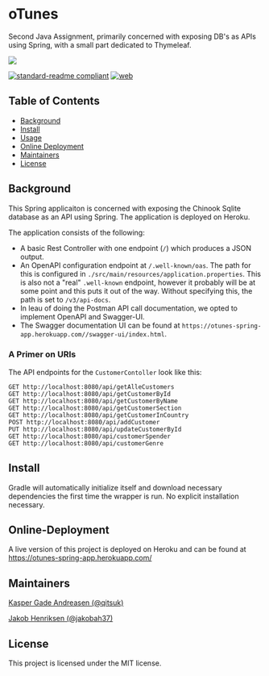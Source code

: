 # oTunes
Second Java Assignment, primarily concerned with exposing DB's as APIs using Spring, with a small part dedicated to Thymeleaf.

<img src="https://images.macrumors.com/t/vMbr05RQ60tz7V_zS5UEO9SbGR0=/1600x900/smart/article-new/2018/05/apple-music-note.jpg"/>

[![standard-readme compliant](https://img.shields.io/badge/standard--readme-OK-green.svg?style=flat-square)](https://github.com/RichardLitt/standard-readme)
[![web](https://img.shields.io/static/v1?logo=heroku&message=Online&label=Heroku&color=430098)](https://otunes-spring-app.herokuapp.com/)

## Table of Contents

- [Background](#background)
- [Install](#install)
- [Usage](#usage)
- [Online Deployment](#online-deployment)
- [Maintainers](#maintainers)
- [License](#license)

## Background

This Spring applicaiton is concerned with exposing the Chinook Sqlite database as an API using Spring. The application is deployed on Heroku.

The application consists of the following:

- A basic Rest Controller with one endpoint (`/`) which produces a JSON output.
- An OpenAPI configuration endpoint at `/.well-known/oas`. The path for this is configured in `./src/main/resources/application.properties`. This is also not a "real" `.well-known` endpoint, however it probably will be at some point and this puts it out of the way. Without specifying this, the path is set to `/v3/api-docs`.
- In leau of doing the Postman API call documentation, we opted to implement OpenAPI and Swagger-UI.
- The Swagger documentation UI can be found at `https://otunes-spring-app.herokuapp.com//swagger-ui/index.html`.

### A Primer on URIs

The API endpoints for the `CustomerContoller` look like this:

```
GET http://localhost:8080/api/getAlleCustomers
GET http://localhost:8080/api/getCustomerById
GET http://localhost:8080/api/getCustomerByName
GET http://localhost:8080/api/getCustomerSection
GET http://localhost:8080/api/getCustomerInCountry
POST http://localhost:8080/api/addCustomer
PUT http://localhost:8080/api/updateCustomerById
GET http://localhost:8080/api/customerSpender
GET http://localhost:8080/api/customerGenre
```

## Install

Gradle will automatically initialize itself and download necessary dependencies the first time the wrapper is run. No explicit installation necessary.

## Online-Deployment

A live version of this project is deployed on Heroku and can be found at https://otunes-spring-app.herokuapp.com/

## Maintainers

[Kasper Gade Andreasen (@qitsuk)](https://github.com/qitsuk)

[Jakob Henriksen (@jakobah37)](https://gitlab.com/jakobah37)


## License

This project is licensed under the MIT license.

